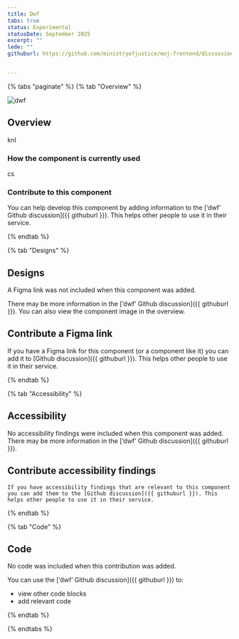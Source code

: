 ```yaml
---
title: Dwf
tabs: true
status: Experimental
statusDate: September 2025
excerpt: ""
lede: ""
githuburl: https://github.com/ministryofjustice/moj-frontend/discussions/categories/experimental-components-pages-and-patterns


---
```


{% tabs "paginate" %}
{% tab "Overview" %}

<div class="img-container">
  <img src="/assets/images/submission-1758284696655/IMG-20250901-WA0055.jpg" alt="dwf" />
</div>

## Overview
knl

### How the component is currently used

cs

### Contribute to this component
You can help develop this component by adding information to the [‘dwf’ Github discussion]({{ githuburl }}). This helps other people to use it in their service.

{% endtab %}

{% tab "Designs" %}

## Designs

A Figma link was not included when this component was added.

There may be more information in the [‘dwf’ Github discussion]({{ githuburl }}). You can also view the component image in the overview.

## Contribute a Figma link

If you have a Figma link for this component (or a component like it) you can add it to [Github discussion]({{ githuburl }}). This helps other people to use it in their service.

{% endtab %}

{% tab "Accessibility" %}

## Accessibility

No accessibility findings were included when this component was added. There may be more information in the [‘dwf’ Github discussion]({{ githuburl }}).
## Contribute accessibility findings

    If you have accessibility findings that are relevant to this component you can add them to the [Github discussion]({{ githuburl }}). This helps other people to use it in their service.

{% endtab %}

{% tab "Code" %}

## Code

No code was included when this contribution was added.

You can use the [‘dwf’ Github discussion]({{ githuburl }}) to:

* view other code blocks
* add relevant code

<p></p>

{% endtab %}

{% endtabs %}
